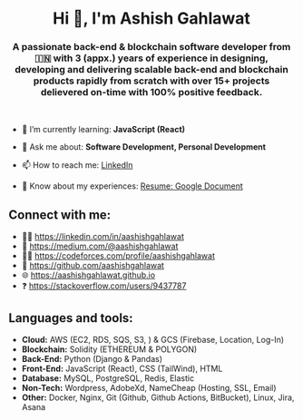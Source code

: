 <h1 align="center">Hi 👋, I'm Ashish Gahlawat</h1>
<h3 align="center">A passionate back-end & blockchain software developer from 🇮🇳 with <b> 3 (appx.) years of experience </b> in designing, developing and delivering scalable back-end and blockchain products rapidly from scratch with over <b>15+ projects delievered</b> on-time with <b>100% positive feedback.</b></h3>
<br/>

- 🌱 I’m currently learning: **JavaScript (React)**

- 💬 Ask me about: **Software Development, Personal Development**

- 📫 How to reach me: [LinkedIn](https://linkedin.com/in/aashishgahlawat)

- 📄 Know about my experiences: [Resume: Google Document](https://docs.google.com/document/d/1_ZeR2oZck85QePG68cYrzHxTTkHyBQFEWiY57bu_pHU/edit?usp=sharing)

## Connect with me:
- 👨‍💼 https://linkedin.com/in/aashishgahlawat
- 📝 https://medium.com/@aashishgahlawat
- 👨‍💻 https://codeforces.com/profile/aashishgahlawat
- 📁 https://github.com/aashishgahlawat
- 🌐 https://aashishgahlawat.github.io
- ❓ https://stackoverflow.com/users/9437787

## Languages and tools:
- **Cloud:**        AWS (EC2, RDS, SQS, S3, ) & GCS (Firebase, Location, Log-In)
- **Blockchain:**   Solidity (ETHEREUM & POLYGON)
- **Back-End:**     Python (Django & Pandas)
- **Front-End:**    JavaScript (React), CSS (TailWind), HTML
- **Database:**     MySQL, PostgreSQL, Redis, Elastic
- **Non-Tech:**     Wordpress, AdobeXd, NameCheap (Hosting, SSL, Email)
- **Other:**        Docker, Nginx, Git (Github, Github Actions, BitBucket), Linux, Jira, Asana
